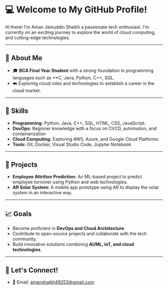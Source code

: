 # 💻 Welcome to My GitHub Profile!

Hi there! I'm Aman Jainuddin Shaikh a passionate tech enthusiast. I'm currently on an exciting journey to explore the world of  cloud computing, and cutting-edge technologies.

---

## 🌟 About Me
- 🎓 **BCA Final Year Student** with a strong foundation in programming languages such as **C, Java, Python, C++, SQL.
- ☁️ Exploring cloud roles and technologies to establish a career in the cloud market.

---

## 💼 Skills
- **Programming:** Python, Java, C++, SQL, HTML, CSS, JavaScript.
- **DevOps:** Beginner knowledge with a focus on CI/CD, automation, and containerization
- **Cloud Computing:** Exploring AWS, Azure, and Google Cloud Platforms
- **Tools:** Git, Docker, Visual Studio Code, Jupyter Notebook

---

## 🔭 Projects
- **Employee Attrition Prediction:** An ML-based project to predict employee turnover using Python and web technologies.
- **AR Solar System:** A mobile app prototype using AR to display the solar system in an interactive way.

---

## 📈 Goals
- Become proficient in **DevOps and Cloud Architecture**.
- Contribute to open-source projects and collaborate with the tech community.
- Build innovative solutions combining **AI/ML, IoT, and cloud technologies**.

---

## 🤝 Let's Connect!  
- 📧 Email: amanshaikh49253@gmail.com 


